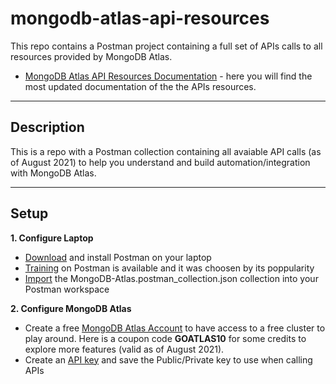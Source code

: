# mongodb-atlas-api-resources
This repo contains a Postman project containing a full set of APIs calls to all resources provided by MongoDB Atlas.


* [MongoDB Atlas API Resources Documentation](https://docs.atlas.mongodb.com/reference/api-resources/) - here you will find the most updated documentation of the the APIs resources.

---
## Description

This is a repo with a Postman collection containing all avaiable API calls (as of August 2021) to help you understand and build automation/integration with MongoDB Atlas.

---
## Setup
__1. Configure Laptop__
* [Download](https://www.postman.com/downloads/) and install Postman on your laptop
* [Training](https://learning.postman.com/) on Postman is available and it was choosen by its poppularity
* [Import](https://learning.postman.com/docs/getting-started/importing-and-exporting-data/#importing-data-into-postman) the MongoDB-Atlas.postman_collection.json collection into your Postman workspace
 

__2. Configure MongoDB Atlas__
* Create a free [MongoDB Atlas Account](https://account.mongodb.com/account/register) to have access to a free cluster to play around.
   Here is a coupon code **GOATLAS10** for some credits to explore more features (valid as of August 2021). 
* Create an [API key](https://docs.atlas.mongodb.com/configure-api-access/) and save the Public/Private key to use when calling APIs



